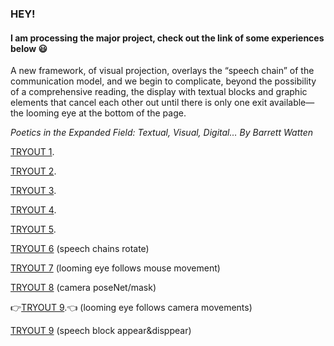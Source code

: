 ### HEY!
#### I am processing the major project, check out the link of some experiences below :smiley:

A new framework, of visual projection, overlays the “speech chain” of the communication model, and we begin to complicate, beyond the possibility of a comprehensive reading, the display with textual blocks and graphic elements that cancel each other out until there is only one exit available—the looming eye at the bottom of the page.

*Poetics in the Expanded Field: Textual, Visual, Digital…*
*By Barrett Watten*


[TRYOUT 1](https://faye12.github.io/CodeWord/majorProject/majorProject_tryout1/).

[TRYOUT 2](https://faye12.github.io/CodeWord/majorProject/majorProject_tryout2/).

[TRYOUT 3](https://faye12.github.io/CodeWord/majorProject/majorProject_practice1/).

[TRYOUT 4](https://faye12.github.io/CodeWord/majorProject/majorProject_tryout4/).

[TRYOUT 5](https://faye12.github.io/CodeWord/majorProject/majorProject_practice4/).

[TRYOUT 6](https://faye12.github.io/CodeWord/majorProject/majorProject_tryout5/) (speech chains rotate)

[TRYOUT 7](https://faye12.github.io/CodeWord/majorProject/majorProject_tryout7/) (looming eye follows mouse movement)

[TRYOUT 8](https://faye12.github.io/CodeWord/majorProject/camera_move_poseNet/) (camera poseNet/mask)

:point_right:[TRYOUT 9](https://faye12.github.io/CodeWord/majorProject/majorProject_tryout8/).:point_left: (looming eye follows camera movements)

[TRYOUT 9](https://faye12.github.io/CodeWord/majorProject/majorProject_tryout7/) (speech block appear&disppear)
